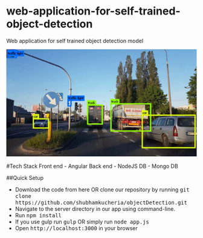 # web-application-for-self-trained-object-detection
Web application for self trained object detection model

![alt text](https://github.com/shubhamkucheria/objectDetection/blob/master/client/img/header.jpg)


#Tech Stack
Front end - Angular
Back end - NodeJS
DB - Mongo DB


##Quick Setup
<ul>
	<li>Download the code from here OR clone our repository by running <kbd>git clone https://github.com/shubhamkucheria/objectDetection.git</kbd></li>	
        <li>Navigate to the server directory in our app using command-line.</li>
	<li>Run <kbd>npm install</kbd></li>
	<li>If you use gulp run <kbd>gulp</kbd> OR simply run <kbd>node app.js</kbd></li>
	<li>Open <kbd>http://localhost:3000</kbd> in your browser</li>
</ul>
